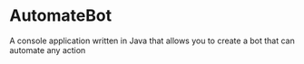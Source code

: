 # AutomateBot
A console application written in Java that allows you to create a bot that can automate any action
